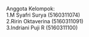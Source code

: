 Anggota Kelompok:<br>
1.M Syafri Surya	(5160311074)<br>
2.Ririn Oktaverina	(5160311091)<br>
3.Indriani Puji R	(5160311100)
